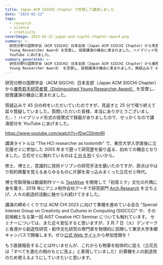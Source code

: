 ```yaml
---
title: Japan ACM SIGCHI Chapter で受賞して講演しました
date: "2023-02-22"
tags:
  - research
  - science
  - creativity
coverImage: 2023-02-22-japan-acm-sigchi-chapter-award.png
summary: >-
  研究分野の国際学会（ACM SIGCHI）日本支部（Japan ACM SIGCHI Chapter）から秀若手研究者賞（Distinguished
  Young Researcher Award）を受賞し、授賞講演の機会に恵まれました。ハイブリッド形式の授賞式で録画がありましたので、せっかくなので
  YouTube にあげました。
summary_generated: >-
  研究分野の国際学会（ACM SIGCHI）日本支部（Japan ACM SIGCHI Chapter）から優秀若手研究者賞（Distinguished
  Young Researcher Award） を受賞し、授賞講演の機会に恵まれました。質疑込みで 45 分の枠をいただい...
---
```


研究分野の国際学会（ACM SIGCHI）日本支部（Japan ACM SIGCHI Chapter）から[優秀若手研究者賞（Distinguished Young Researcher Award）](https://sigchi.jp/award/2023/result.ja.html#JunKato) を受賞し、授賞講演の機会に恵まれました。

質疑込みで 45 分の枠をいただいていたのですが、見返すと 25 分で喋り終えて延々質疑していました。質問いただいた皆様、本当にありがとうございました…！
ハイブリッド形式の授賞式で録画がありましたので、せっかくなので講演部分を YouTube にあげました。

https://www.youtube.com/watch?v=fDwCDlntmRI

講演タイトルは "The HCI researcher as toolsmith" で、東京大学入学直後に立花隆ゼミに参加した 2005 年まで遡って研究歴を振り返る、初めての機会となりました。立花ゼミに触れているのは [2 分 6 秒](https://youtu.be/fDwCDlntmRI?t=126)くらいから。

修士、博士と、意識的に技術ドリブンの研究手法を磨いたのですが、原点はやはり知的興奮を覚えるあらゆるものに片脚を突っ込みまくった立花ゼミ時代。

博士号取得後は動画制作ツール [TextAlive](https://junkato.jp/ja/textalive) を開発して「初音ミク」文化の片隅に身を置き、2018 年にアニメ制作会社アーチで研究部門 [Arch Research](https://research.archinc.jp) を立ち上げ、人々の創造的活動に魅せられ続けてきました。

講演の締めくくりでは ACM CHI 2023 に向けて準備を進めている会合 "Special Interest Group on Creativity and Cultures in Computing (SIGCCC)" や、その前哨戦となる第一回 AIST Creative HCI Seminar についても触れています。
セミナーについては、また近々宣伝すると思いますが、3 月 7 日（火）デンマークと香港から創造性研究・創作文化研究の専門家を物理的に招聘して東京大学本郷キャンパスで開催します。ぜひ[公式 Web サイト](https://chci.pages.dev/aist-seminar)から参加登録を！

もう直接報告することは叶いませんが、これからも物事を総体的に捉え（立花氏は「すべてを進化の相のもとに見よ」と表現していました）計算機を人の創造性のため使えるようにしていきたいと思います。
